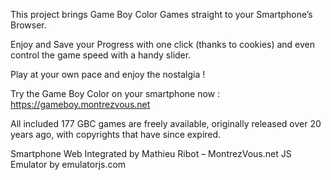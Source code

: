 This project brings Game Boy Color Games straight to your Smartphone’s Browser.

Enjoy and Save your Progress with one click (thanks to cookies) and even control the game speed with a handy slider.

Play at your own pace and enjoy the nostalgia !

Try the Game Boy Color on your smartphone now : https://gameboy.montrezvous.net

All included 177 GBC games are freely available, originally released over 20 years ago, with copyrights that have since expired.

Smartphone Web Integrated by Mathieu Ribot – MontrezVous.net
JS Emulator by emulatorjs.com
